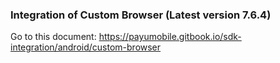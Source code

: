 ### Integration of Custom Browser (Latest version 7.6.4)

Go to this document:
https://payumobile.gitbook.io/sdk-integration/android/custom-browser